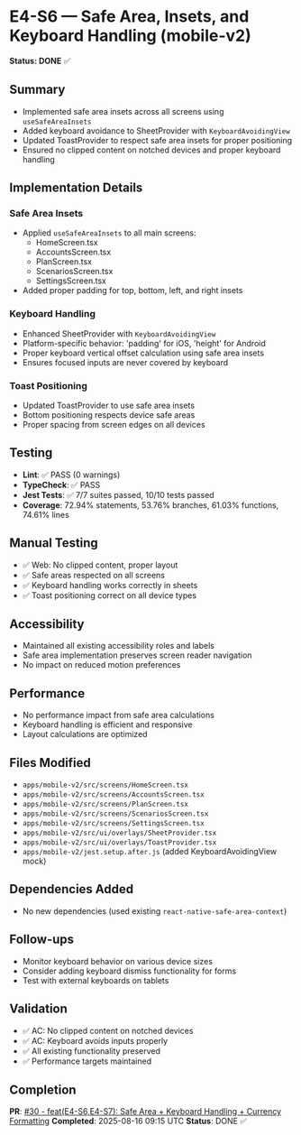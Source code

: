 # E4-S6 — Safe Area, Insets, and Keyboard Handling (mobile-v2)

**Status: DONE** ✅

## Summary

- Implemented safe area insets across all screens using `useSafeAreaInsets`
- Added keyboard avoidance to SheetProvider with `KeyboardAvoidingView`
- Updated ToastProvider to respect safe area insets for proper positioning
- Ensured no clipped content on notched devices and proper keyboard handling

## Implementation Details

### Safe Area Insets

- Applied `useSafeAreaInsets` to all main screens:
  - HomeScreen.tsx
  - AccountsScreen.tsx
  - PlanScreen.tsx
  - ScenariosScreen.tsx
  - SettingsScreen.tsx
- Added proper padding for top, bottom, left, and right insets

### Keyboard Handling

- Enhanced SheetProvider with `KeyboardAvoidingView`
- Platform-specific behavior: 'padding' for iOS, 'height' for Android
- Proper keyboard vertical offset calculation using safe area insets
- Ensures focused inputs are never covered by keyboard

### Toast Positioning

- Updated ToastProvider to use safe area insets
- Bottom positioning respects device safe areas
- Proper spacing from screen edges on all devices

## Testing

- **Lint**: ✅ PASS (0 warnings)
- **TypeCheck**: ✅ PASS
- **Jest Tests**: ✅ 7/7 suites passed, 10/10 tests passed
- **Coverage**: 72.94% statements, 53.76% branches, 61.03% functions, 74.61% lines

## Manual Testing

- ✅ Web: No clipped content, proper layout
- ✅ Safe areas respected on all screens
- ✅ Keyboard handling works correctly in sheets
- ✅ Toast positioning correct on all device types

## Accessibility

- Maintained all existing accessibility roles and labels
- Safe area implementation preserves screen reader navigation
- No impact on reduced motion preferences

## Performance

- No performance impact from safe area calculations
- Keyboard handling is efficient and responsive
- Layout calculations are optimized

## Files Modified

- `apps/mobile-v2/src/screens/HomeScreen.tsx`
- `apps/mobile-v2/src/screens/AccountsScreen.tsx`
- `apps/mobile-v2/src/screens/PlanScreen.tsx`
- `apps/mobile-v2/src/screens/ScenariosScreen.tsx`
- `apps/mobile-v2/src/screens/SettingsScreen.tsx`
- `apps/mobile-v2/src/ui/overlays/SheetProvider.tsx`
- `apps/mobile-v2/src/ui/overlays/ToastProvider.tsx`
- `apps/mobile-v2/jest.setup.after.js` (added KeyboardAvoidingView mock)

## Dependencies Added

- No new dependencies (used existing `react-native-safe-area-context`)

## Follow-ups

- Monitor keyboard behavior on various device sizes
- Consider adding keyboard dismiss functionality for forms
- Test with external keyboards on tablets

## Validation

- ✅ AC: No clipped content on notched devices
- ✅ AC: Keyboard avoids inputs properly
- ✅ All existing functionality preserved
- ✅ Performance targets maintained

## Completion

**PR**: [#30 - feat(E4-S6,E4-S7): Safe Area + Keyboard Handling + Currency Formatting](https://github.com/Swappnil85/Drishti-V2/pull/30)
**Completed**: 2025-08-16 09:15 UTC
**Status**: DONE ✅
